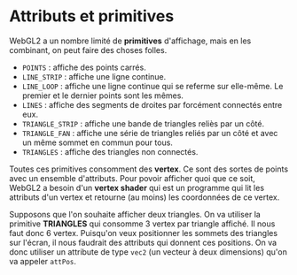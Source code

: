 # Attributs et primitives

WebGL2 a un nombre limité de **primitives** d'affichage, mais en les combinant, on peut faire des choses folles.

* `POINTS` : affiche des points carrés.
* `LINE_STRIP` : affiche une ligne continue.
* `LINE_LOOP` : affiche une ligne continue qui se referme sur elle-même. Le premier et le dernier points sont les mêmes.
* `LINES` : affiche des segments de droites par forcément connectés entre eux.
* `TRIANGLE_STRIP` : affiche une bande de triangles reliès par un côté.
* `TRIANGLE_FAN` : affiche une série de triangles reliés par un côté et avec un même sommet en commun pour tous.
* `TRIANGLES` : affiche des triangles non connectés.

Toutes ces primitives consomment des **vertex**. Ce sont des sortes de points avec un ensemble d'attributs.
Pour povoir afficher quoi que ce soit, WebGL2 a besoin d'un **vertex shader** qui est un programme qui lit
les attributs d'un vertex et retourne (au moins) les coordonnées de ce vertex.

Supposons que l'on souhaite afficher deux triangles. On va utiliser la primitive **TRIANGLES** qui consomme
3 vertex par triangle affiché. Il nous faut donc 6 vertex.
Puisqu'on veux positionner les sommets des triangles sur l'écran, il nous faudrait des attributs qui donnent
ces positions.
On va donc utiliser un attribute de type `vec2` (un vecteur à deux dimensions) qu'on va appeler `attPos`.

